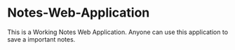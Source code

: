 # Notes-Web-Application
This is a Working Notes Web Application. Anyone can use this application to save a important notes.
